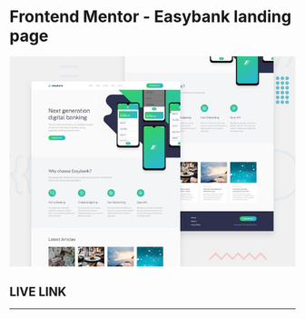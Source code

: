# Frontend Mentor - Easybank landing page

![Design preview for the Easybank landing page coding challenge](./design/desktop-preview.jpg)

## LIVE LINK

****
